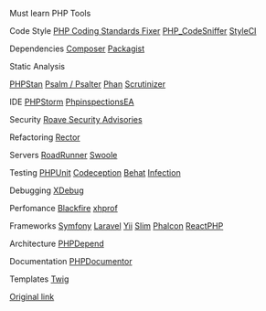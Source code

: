 Must learn PHP Tools

Code Style
[PHP Coding Standards Fixer](https://cs.symfony.com/)
[PHP_CodeSniffer](https://github.com/squizlabs/PHP_CodeSniffer)
[StyleCI](https://styleci.io/)

Dependencies
[Composer](https://getcomposer.org/)
[Packagist](https://packagist.org/)

Static Analysis

[PHPStan](https://phpstan.org/)
[Psalm / Psalter](https://psalm.dev/)
[Phan](https://github.com/phan/phan)
[Scrutinizer](https://scrutinizer-ci.com/)

IDE
[PHPStorm](https://www.jetbrains.com/ru-ru/phpstorm/)
[PhpinspectionsEA](https://plugins.jetbrains.com/plugin/7622-php-inspections-ea-extended-/)

Security
[Roave Security Advisories](https://github.com/Roave/SecurityAdvisories)

Refactoring
[Rector](https://getrector.org/)

Servers
[RoadRunner](https://roadrunner.dev/)
[Swoole](https://www.swoole.co.uk/)

Testing
[PHPUnit](https://phpunit.de/)
[Codeception](https://codeception.com/)
[Behat](https://docs.behat.org/en/latest/)
[Infection](https://infection.github.io/)

Debugging
[XDebug](https://xdebug.org/)

Perfomance
[Blackfire](https://blackfire.io/)
[xhprof](https://zinvapel.github.io/it/prog/lang/2019/01/10/xhprof/)

Frameworks
[Symfony](https://symfony.com/)
[Laravel](https://laravel.com/)
[Yii](https://www.yiiframework.com/)
[Slim](http://www.slimframework.com/)
[Phalcon](https://phalcon.io/)
[ReactPHP](https://reactphp.org/)

Architecture
[PHPDepend](https://pdepend.org/)

Documentation
[PHPDocumentor](https://www.phpdoc.org/)

Templates
[Twig](https://twig.symfony.com/)

[Original link](https://miro.com/app/board/o9J_kmx0Ybw=/)